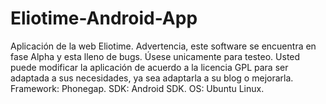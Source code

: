Eliotime-Android-App
====================
Aplicación de la web Eliotime. Advertencia, este software se encuentra en fase Alpha y esta lleno de bugs. Úsese unicamente para testeo. 
Usted puede modificar la aplicación de acuerdo a la licencia GPL para ser adaptada a sus necesidades, ya sea adaptarla a su blog o mejorarla. Framework: Phonegap. SDK: Android SDK. OS: Ubuntu Linux.


